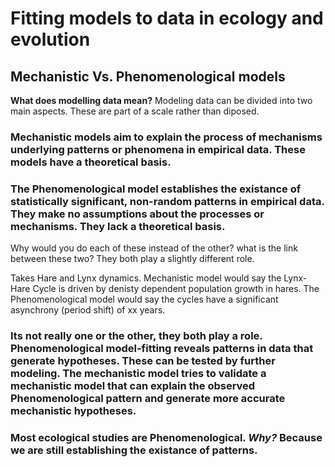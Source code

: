 # Fitting models to data in ecology and evolution

## Mechanistic Vs. Phenomenological models

__What does modelling data mean?__ Modeling data can be divided into two main aspects. These are part of a scale rather than diposed.

### Mechanistic models aim to explain the process of mechanisms underlying patterns or phenomena in empirical data. These models have a theoretical basis.
### The Phenomenological model establishes the existance of statistically significant, non-random patterns in empirical data. They make no assumptions about the processes or mechanisms. They lack a theoretical basis.

Why would you do each of these instead of the other? what is the link between these two? They both play a slightly different role.

Takes Hare and Lynx dynamics. Mechanistic model would say the Lynx-Hare Cycle is driven by denisty dependent population growth in hares. The Phenomenological model would say the cycles have a significant asynchrony (period shift) of xx years.

### Its not really one or the other, they both play a role. Phenomenological model-fitting reveals patterns in data that generate hypotheses. These can be tested by further modeling. The mechanistic model tries to validate a mechanistic model that can explain the observed Phenomenological pattern and generate more accurate mechanistic hypotheses.

### Most ecological studies are Phenomenological. _Why?_ Because we are still establishing the existance of patterns.
